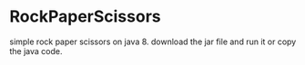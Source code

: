 # RockPaperScissors

simple rock paper scissors on java 8.  download the jar file and run it or copy the java code.
